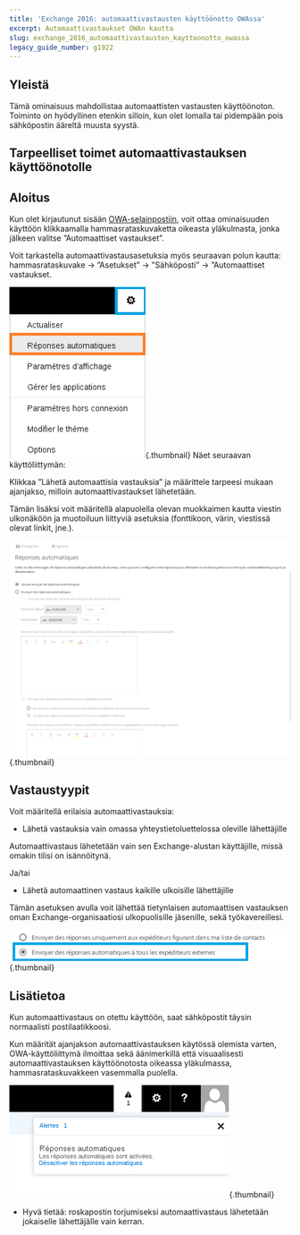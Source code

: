 ```yaml
---
title: 'Exchange 2016: automaattivastausten käyttöönotto OWAssa'
excerpt: Automaattivastaukset OWAn kautta
slug: exchange_2016_automaattivastausten_kayttoonotto_owassa
legacy_guide_number: g1922
---
```



## Yleistä
Tämä ominaisuus mahdollistaa automaattisten vastausten käyttöönoton. Toiminto on hyödyllinen etenkin silloin, kun olet lomalla tai pidempään pois sähköpostin ääreltä muusta syystä.


## Tarpeelliset toimet automaattivastauksen käyttöönotolle

## Aloitus
Kun olet kirjautunut sisään [OWA-selainpostiin](https://ex.mail.ovh.net/owa/), voit ottaa ominaisuuden käyttöön klikkaamalla hammasrataskuvaketta oikeasta yläkulmasta, jonka jälkeen valitse ”Automaattiset vastaukset”.

Voit tarkastella automaattivastausasetuksia myös seuraavan polun kautta: hammasrataskuvake → ”Asetukset” → ”Sähköposti” → ”Automaattiset vastaukset.

![](images/img_2946.jpg){.thumbnail}
Näet seuraavan käyttöliittymän:

Klikkaa ”Lähetä automaattisia vastauksia” ja määrittele tarpeesi mukaan ajanjakso, milloin automaattivastaukset lähetetään.

Tämän lisäksi voit määritellä alapuolella olevan muokkaimen kautta viestin ulkonäköön ja muotoiluun liittyviä asetuksia (fonttikoon, värin, viestissä olevat linkit, jne.).

![](images/img_2947.jpg){.thumbnail}

## Vastaustyypit
Voit määritellä erilaisia automaattivastauksia:


- Lähetä vastauksia vain omassa yhteystietoluettelossa oleville lähettäjille


Automaattivastaus lähetetään vain sen Exchange-alustan käyttäjille, missä omakin tilisi on isännöitynä.

Ja/tai


- Lähetä automaattinen vastaus kaikille ulkoisille lähettäjille


Tämän asetuksen avulla voit lähettää tietynlaisen automaattisen vastauksen oman Exchange-organisaatiosi ulkopuolisille jäsenille, sekä työkavereillesi.

![](images/img_2948.jpg){.thumbnail}


## Lisätietoa
Kun automaattivastaus on otettu käyttöön, saat sähköpostit täysin normaalisti postilaatikkoosi.

Kun määrität ajanjakson automaattivastauksen käytössä olemista varten, OWA-käyttöliittymä ilmoittaa sekä äänimerkillä että visuaalisesti automaattivastauksen käyttöönotosta oikeassa yläkulmassa, hammasrataskuvakkeen vasemmalla puolella.

![](images/img_2949.jpg){.thumbnail}

- Hyvä tietää: roskapostin torjumiseksi automaattivastaus lähetetään jokaiselle lähettäjälle vain kerran.



